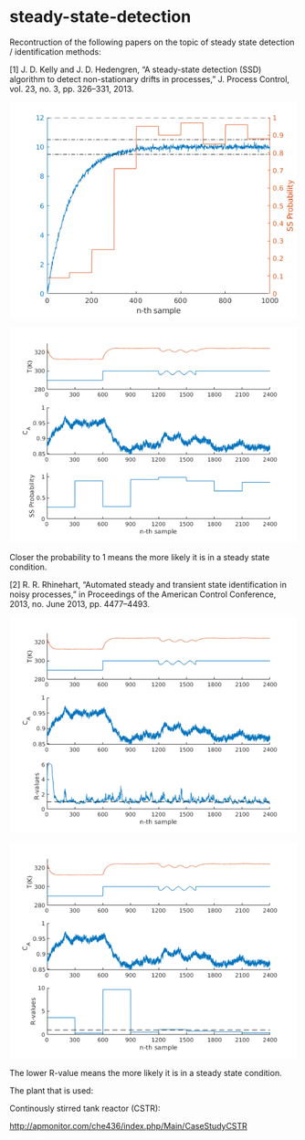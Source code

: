 # steady-state-detection
 
Recontruction of the following papers on the topic of steady state detection / identification methods:

[1] J. D. Kelly and J. D. Hedengren, “A steady-state detection (SSD) algorithm to detect non-stationary drifts in processes,” J. Process Control, vol. 23, no. 3, pp. 326–331, 2013.

![alt text](https://github.com/auralius/steady-state-detection/blob/main/kelly/result1.png)

![alt text](https://github.com/auralius/steady-state-detection/blob/main/kelly/result2.png)

Closer the probability to 1 means the more likely it is in a steady state condition.


[2] R. R. Rhinehart, “Automated steady and transient state identification in noisy processes,” in Proceedings of the American Control Conference, 2013, no. June 2013, pp. 4477–4493.

![alt text](https://github.com/auralius/steady-state-detection/blob/main/rhinehart/result1.png)

![alt text](https://github.com/auralius/steady-state-detection/blob/main/rhinehart/result2.png)

The lower R-value means the more likely it is in a steady state condition.

The plant that is used:

Continously stirred tank reactor (CSTR):

http://apmonitor.com/che436/index.php/Main/CaseStudyCSTR
